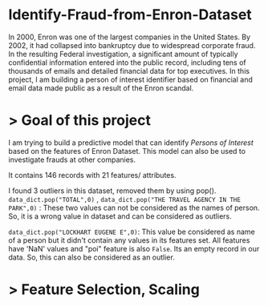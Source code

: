 # Identify-Fraud-from-Enron-Dataset

In 2000, Enron was one of the largest companies in the United States. 
By 2002, it had collapsed into bankruptcy due to widespread corporate fraud.
In the resulting Federal investigation, a significant amount of typically confidential information entered into the public record,
including tens of thousands of emails and detailed financial data for top executives.
In this project, I am building a person of interest identifier based on financial and email data made public as a result of the Enron scandal.


# > Goal of this project
I am trying to build a predictive model that can identify _Persons of Interest_  based on the features of Enron Dataset. 
This model can also be used to investigate frauds at other companies.

It contains 146 records with 21 features/ attributes.

I found 3 outliers in this dataset, removed them by using pop().
`data_dict.pop("TOTAL",0)` , `data_dict.pop("THE TRAVEL AGENCY IN THE PARK",0)` : These two values can not be considered as the names of person. So, it is a wrong value in dataset and can be considered as outliers.

`data_dict.pop("LOCKHART EUGENE E",0)`: This value be considered as name of a person but it didn't contain any values in its features set. All features have 'NaN' values and "poi" feature is also `False`. Its an empty record in our data. So, this can also be considered as an outlier.

# > Feature Selection, Scaling

